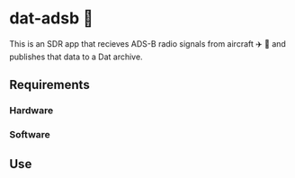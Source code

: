 # dat-adsb :satellite:

This is an SDR app that recieves ADS-B radio signals from aircraft :airplane: :helicopter: and publishes that data to a Dat archive.

## Requirements
### Hardware
### Software

## Use
